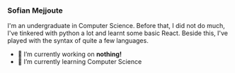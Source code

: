 ### Sofian Mejjoute
I'm an undergraduate in Computer Science. Before that, I did not do much, I've tinkered with python a lot and learnt some basic React. Beside this, I've played with the syntax of quite a few languages.

- 🔭 I’m currently working on **nothing!**
- 🌱 I’m currently learning Computer Science
